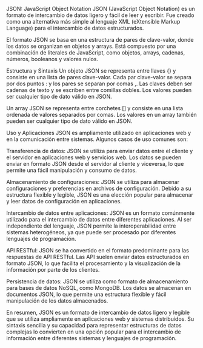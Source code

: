 JSON: JavaScript Object Notation
JSON (JavaScript Object Notation) es un formato de intercambio de datos ligero y fácil de leer y escribir. Fue creado como una alternativa más simple al lenguaje XML (eXtensible Markup Language) para el intercambio de datos estructurados.

El formato JSON se basa en una estructura de pares de clave-valor, donde los datos se organizan en objetos y arrays. Está compuesto por una combinación de literales de JavaScript, como objetos, arrays, cadenas, números, booleanos y valores nulos.

Estructura y Sintaxis
Un objeto JSON se representa entre llaves {} y consiste en una lista de pares clave-valor. Cada par clave-valor se separa por dos puntos : y los pares se separan por comas ,. Las claves deben ser cadenas de texto y se escriben entre comillas dobles. Los valores pueden ser cualquier tipo de dato válido en JSON.

Un array JSON se representa entre corchetes [] y consiste en una lista ordenada de valores separados por comas. Los valores en un array también pueden ser cualquier tipo de dato válido en JSON.

Uso y Aplicaciones
JSON es ampliamente utilizado en aplicaciones web y en la comunicación entre sistemas. Algunos casos de uso comunes son:

Transferencia de datos: JSON se utiliza para enviar datos entre el cliente y el servidor en aplicaciones web y servicios web. Los datos se pueden enviar en formato JSON desde el servidor al cliente y viceversa, lo que permite una fácil manipulación y consumo de datos.

Almacenamiento de configuraciones: JSON se utiliza para almacenar configuraciones y preferencias en archivos de configuración. Debido a su estructura flexible y legible, JSON es una elección popular para almacenar y leer datos de configuración en aplicaciones.

Intercambio de datos entre aplicaciones: JSON es un formato comúnmente utilizado para el intercambio de datos entre diferentes aplicaciones. Al ser independiente del lenguaje, JSON permite la interoperabilidad entre sistemas heterogéneos, ya que puede ser procesado por diferentes lenguajes de programación.

API RESTful: JSON se ha convertido en el formato predominante para las respuestas de API RESTful. Las API suelen enviar datos estructurados en formato JSON, lo que facilita el procesamiento y la visualización de la información por parte de los clientes.

Persistencia de datos: JSON se utiliza como formato de almacenamiento para bases de datos NoSQL, como MongoDB. Los datos se almacenan en documentos JSON, lo que permite una estructura flexible y fácil manipulación de los datos almacenados.

En resumen, JSON es un formato de intercambio de datos ligero y legible que se utiliza ampliamente en aplicaciones web y sistemas distribuidos. Su sintaxis sencilla y su capacidad para representar estructuras de datos complejas lo convierten en una opción popular para el intercambio de información entre diferentes sistemas y lenguajes de programación.